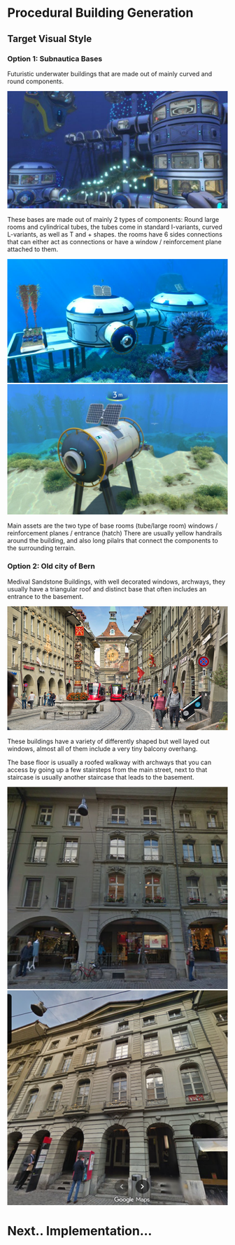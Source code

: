 # Procedural Building Generation

## Target Visual Style

### Option 1: Subnautica Bases

Futuristic underwater buildings that are made out of mainly curved and round components.

!["subnautica base"](res/sub3.jpg)

These bases are made out of mainly 2 types of components: Round large rooms and cylindrical tubes, the tubes come in standard I-variants, curved L-variants, as well as T and + shapes. the rooms have 6 sides connections that can either act as connections or have a window / reinforcement plane attached to them.

!["subnautica base"](res/sub1.jpg)
!["subnautica base"](res/sub2.jpg)

Main assets are the two type of base rooms (tube/large room)
windows / reinforcement planes / entrance (hatch)
There are usually yellow handrails around the building,
and also long pilalrs that connect the components to the surrounding terrain.

### Option 2: Old city of Bern

Medival Sandstone Buildings, with well decorated windows, archways, they usually have a triangular roof and distinct base that often includes an entrance to the basement.

!["bern old city"](res/bern1.jpg)

These buildings have a variety of differently shaped but well layed out windows, almost all of them include a very tiny balcony overhang.

The base floor is usually a roofed walkway with archways that you can access by going up a few stairsteps from the main street, next to that staircase is usually another staircase that leads to the basement.

!["bern old city"](res/bern2.png)
!["bern old city"](res/bern3.png)

# Next.. Implementation...